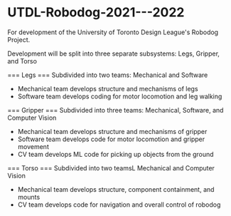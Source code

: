 # UTDL-Robodog-2021---2022
For development of the University of Toronto Design League's Robodog Project.

Development will be split into three separate subsystems: Legs, Gripper, and Torso

=== Legs ===
Subdivided into two teams: Mechanical and Software
- Mechanical team develops structure and mechanisms of legs
- Software team develops coding for motor locomotion and leg walking

=== Gripper ===
Subdivided into three teams: Mechanical, Software, and Computer Vision
- Mechanical team develops structure and mechanisms of gripper
- Software team develops code for motor locomotion and gripper movement
- CV team develops ML code for picking up objects from the ground

=== Torso ===
Subdivided into two teamsL Mechanical and Computer Vision 
- Mechanical team develops structure, component containment, and mounts
- CV team develops code for navigation and overall control of robodog

